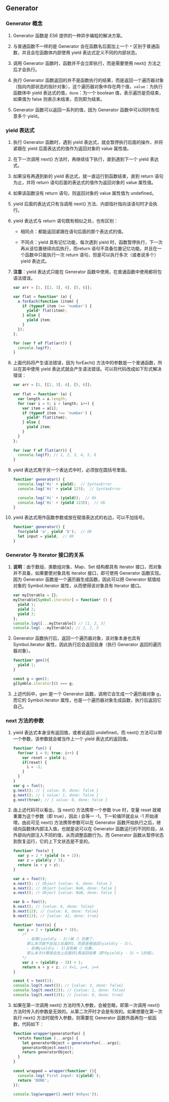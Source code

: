 ## Generator

### Generator 概念

1. Generator 函数是 ES6 提供的一种异步编程的解决方案。

2. 与普通函数不一样的是 Generator 会在函数名后面加上一个 `*` 区别于普通函数，并且会在函数体内部使用 yield 表达式定义不同的内部状态。

3. 调用 Generator 函数时，函数并不会立即执行，而是需要使用 next() 方法之后才会执行。

4. 执行 Generator 函数返回的并不是函数执行的结果，而是返回一个遍历器对象（指向内部状态的指针对象），这个遍历器对象中存在两个值，`value`：为执行函数体中 yield 表达式的值，`done`：为一个 boolean 值，表示遍历是否结束，如果值为 false 则表示未结束，否则即为结束。

5. Generator 函数可以返回一系列的值，因为 Generator 函数中可以同时有任意多个 yield。

### yield 表达式

1. 执行 Generator 函数时，遇到 yield 表达式，就会暂停执行后面的操作，并将紧跟在 yield 后面表达式的值作为返回对象的 value 属性值。

2. 在下一次调用 next() 方法时，再继续往下执行，直到遇到下一个 yield 表达式。

3. 如果没有再遇到新的 yield 表达式，就一直运行到函数结束，直到 return 语句为止，并将 return 语句后面的表达式的值作为返回对象的 value 属性值。

4. 如果该函数没有 return 语句，则返回对象的 value 属性值为 undefined。

5. yield 后面的表达式只有当调用 next() 方法、内部指针指向该语句时才会执行。

6. yield 表达式与 return 语句既有相似之处，也有区别：

   - 相同点：都能返回紧跟在语句后面的那个表达式的值。

   - 不同点：yield 具有记忆功能，每次遇到 yield 时，函数暂停执行，下一次再从该位置继续向后执行，而return 语句不具备位置记忆功能。并且在一个函数中只能执行一次 return 语句，但是可以执行多次（或者说多个）yield 表达式。

7. **注意**：yield 表达式只能在 Generator 函数中使用，在普通函数中使用都将包语法错误。

    ```js
    var arr = [1, [[2, 3], 4], [5, 6]];

    var flat = function* (a) {
      a.forEach(function (item) {
        if (typeof item !== 'number') {
          yield* flat(item);
        } else {
          yield item;
        }
      });
    };

    for (var f of flat(arr)) {
      console.log(f);
    }
    ```

8. 上面代码将产生语法错误，因为 forEach() 方法中的参数是一个普通函数，所以在其中使用 yield 表达式就会产生语法错误。可以将代码改成如下形式解决错误：
  
    ```js
    var arr = [1, [[2, 3], 4], [5, 6]];
  
    var flat = function* (a) {
      var length = a.length;
      for (var i = 0; i < length; i++) {
        var item = a[i];
        if (typeof item !== 'number') {
          yield* flat(item);
        } else {
          yield item;
        }
      }
    };
  
    for (var f of flat(arr)) {
      console.log(f); // 1, 2, 3, 4, 5, 6
    }
    ```

9. yield 表达式用于另一个表达式中时，必须放在圆括号里面。

    ```js
    function* generator() {
      console.log('Hi' + yield);  // SyntaxError
      console.log('Hi' + yield 123);  // SyntaxError

      console.log('Hi' + (yield));  // Ok
      console.log('Hi' + (yield 123));  // Ok
    }
    ```

10. yield 表达式用作函数参数或放在赋值表达式的右边，可以不加括号。
  
    ```js
    function* generator() {
      foo(yield 'a', yield 'b');  // OK
      let input = yield;  // OK
    }
    ```

### Generator 与 Iterator 接口的关系

1. **说明**：由于数组、类数组对象、Map、Set 结构都具有 iterator 接口，而对象并不具备，如果要使对象具有 iterator 接口，即可使用 Generator 函数实现。因为 Generator 函数是一个遍历器生成函数，因此可以把 Generator 赋值给对象的 Symbol.iterator 属性，从而使得该对象具有 Iterator 接口。

    ```js
    var myIterable = {};
    myIterable[Symbol.iterator] = function* () {
      yield 1;
      yield 2;
      yield 3;
    };
    console.log([...myIterable]) // [1, 2, 3]
    console.log(...myIterable); // 1, 2, 3
    ```

2. Generator 函数执行后，返回一个遍历器对象，该对象本身也具有 Symbol.iterator 属性，因此执行后会返回自身（执行 Generator 返回的遍历器对象）。

    ```js
    function* gen(){
      yield 1;
    }

    const g = gen();
    g[Symble.iterator]() === g;
    ```

3. 上述代码中，gen 是一个 Generator 函数，调用它会生成一个遍历器对象 g，而它的 Symbol.iterator 属性，也是一个遍历器对象生成函数，执行后返回它自己。

### next 方法的参数

1. yield 表达式本身没有返回值，或者说返回 undefined，而 next() 方法可以带一个参数，该参数就会被当作上一个 yield 表达式的返回值。

    ```js
    function* fun() {
      for(var i = 0; true; i++) {
        var reset = yield i;
        if(reset) {
          i = -1;
        }
      }
    }
    var g = fun();
    g.next(); // { value: 0, done: false }
    g.next(); // { value: 1, done: false }
    g.next(true); // { value: 0, done: false }
    ```

2. 由上述代码可以看出，当 next() 方法携带一个参数 true 时，变量 reset 就被重置为这个参数（即 true），因此 i 会等一 -1，下一轮循环就会从 -1 开始递增。由此可见 next() 方法携带参数可以在 Generator 函数开始执行之后，继续向函数体内部注入值，也就是说可以在 Generator 函数运行的不同阶段，从外部向内部注入不同的值，从而调整函数行为。而 Generator 函数从暂停状态到恢复运行，它的上下文状态是不变的。

    ```js
    function* foo(x) {
      var y = 2 * (yield (x + 1));
      var z = yield(y / 3);
      return (x + y + z);
    }

    var a = foo(5);
    a.next(); // Object {value: 6, done: false }
    a.next(); // Object {value: NaN, done: false }
    a.next(); // Object {value: NaN, done: false }

    var b = foo(5);
    b.next(); // {value: 6, done: false}
    b.next(12); // {value: 8, done: false}
    b.next(13); // {value: 42, done: true}

    function* test(x) {
      var y = 2 + (yield(x * 3));
        /*
          - 如果(yield(y - 3))被（）包裹了，
          那么本次就不会加上后面的1，而是直接返回(yield(y - 3))。
          - 如果yield(y - 3)没有被（）包裹，
          那么本次计算就会加上后面的1再返回结果（即为yield(y - 3) + 1的值）。
        */
        var z = (yield(y - 3)) + 1;
        return x + y + z; // X=1, y=4, z=4 
    }

    const t = test(1);
    console.log(t.next()); // {value: 3, done: false}
    console.log(t.next(2)); // {value: 1, done: false}
    console.log(t.next(3)); // {value: 9, done: true}
    ```

3. 如果在第一次调用 next() 方法时传入参数，会被忽略，即第一次调用 next() 方法时传入的参数是无效的。从第二次开时才会是有效的。如果想要在第一次执行 next() 方法时就传入参数，则需要在 Generator 函数外面再包一层函数，代码如下：

    ```js
    function wrapper(generatorFun) {
      retutn function (...args) {
        let generatorObject = generatorFun(...args);
        generatorObject.next();
        return generatorObject;
      }
    }
  
    const wrapped = wrapper(function* (){
      console.log(`First input: ${yield}`);
      return 'DONE';
    });
  
    console.log(wrapper().next('dnhyxc'));
    ```  